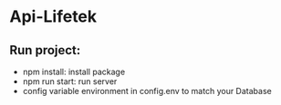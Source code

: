 # Api-Lifetek

## Run project: 

- npm install: install package
- npm run start: run server
- config variable environment in config.env to match your Database